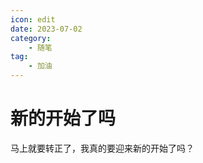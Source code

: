 ```yaml
---
icon: edit
date: 2023-07-02
category:
    - 随笔
tag:
    - 加油
---
```


# 新的开始了吗

马上就要转正了，我真的要迎来新的开始了吗？